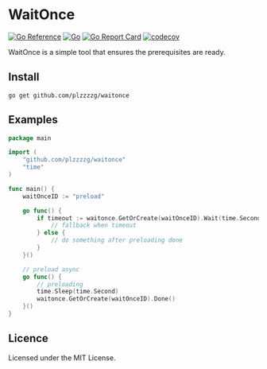 # WaitOnce

[![Go Reference](https://pkg.go.dev/badge/github.com/plzzzzg/waitonce#section-readme.svg)](https://pkg.go.dev/github.com/plzzzzg/waitonce#section-readme)
[![Go](https://github.com/plzzzzg/waitonce/actions/workflows/go.yml/badge.svg)](https://github.com/plzzzzg/waitonce/actions/workflows/go.yml)
[![Go Report Card](https://goreportcard.com/badge/github.com/plzzzzg/waitonce)](https://goreportcard.com/report/github.com/plzzzzg/waitonce)
[![codecov](https://codecov.io/gh/plzzzzg/waitonce/graph/badge.svg?token=VG7XY6OXZG)](https://codecov.io/gh/plzzzzg/waitonce)

WaitOnce is a simple tool that ensures the prerequisites are ready.

## Install

```shell
go get github.com/plzzzzg/waitonce
```


## Examples

```go
package main

import (
	"github.com/plzzzzg/waitonce"
	"time"
)

func main() {
	waitOnceID := "preload"

	go func() {
		if timeout := waitonce.GetOrCreate(waitOnceID).Wait(time.Second); timeout {
			// fallback when timeout
		} else {
			// do something after preloading done
		}
	}()

	// preload async
	go func() {
		// preloading
		time.Sleep(time.Second)
		waitonce.GetOrCreate(waitOnceID).Done()
	}()
}

```

## Licence

Licensed under the MIT License.